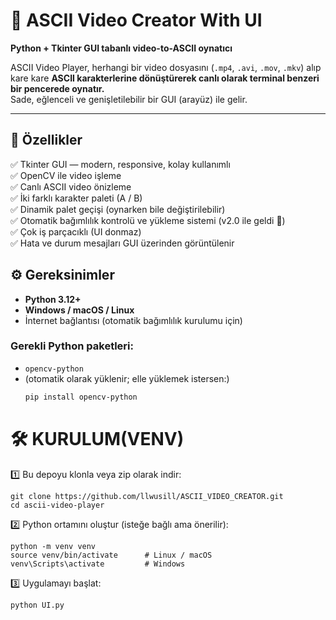 # 🎥 ASCII Video Creator With UI  
**Python + Tkinter GUI tabanlı video-to-ASCII oynatıcı**

ASCII Video Player, herhangi bir video dosyasını (`.mp4`, `.avi`, `.mov`, `.mkv`) alıp kare kare **ASCII karakterlerine dönüştürerek canlı olarak terminal benzeri bir pencerede oynatır.**  
Sade, eğlenceli ve genişletilebilir bir GUI (arayüz) ile gelir.  

---

## 🧩 Özellikler

✅ Tkinter GUI — modern, responsive, kolay kullanımlı  
✅ OpenCV ile video işleme  
✅ Canlı ASCII video önizleme  
✅ İki farklı karakter paleti (A / B)  
✅ Dinamik palet geçişi (oynarken bile değiştirilebilir)  
✅ Otomatik bağımlılık kontrolü ve yükleme sistemi (v2.0 ile geldi 🎉)  
✅ Çok iş parçacıklı (UI donmaz)  
✅ Hata ve durum mesajları GUI üzerinden görüntülenir  

## ⚙️ Gereksinimler

- **Python 3.12+**  
- **Windows / macOS / Linux**  
- İnternet bağlantısı (otomatik bağımlılık kurulumu için)

### Gerekli Python paketleri:
- `opencv-python`
- (otomatik olarak yüklenir; elle yüklemek istersen:)
  ```bash
  pip install opencv-python
  ```

# 🛠️ KURULUM(VENV)

1️⃣ Bu depoyu klonla veya zip olarak indir:
```
git clone https://github.com/llwusill/ASCII_VIDEO_CREATOR.git
cd ascii-video-player
```

2️⃣ Python ortamını oluştur (isteğe bağlı ama önerilir):
```
python -m venv venv
source venv/bin/activate      # Linux / macOS
venv\Scripts\activate         # Windows
```

3️⃣ Uygulamayı başlat:
```
python UI.py
```
